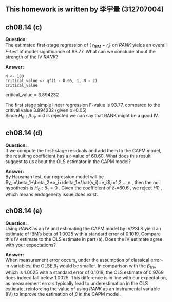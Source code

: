 #
## This homework is written by  李宇量 (312707004)
## ch08.14 (c)
**Question:**\
The estimated first-stage regression of ( $r_{IBM}$ − $r_𝑓$) on ${RANK}$ yields an overall $F$-test of model
significance of 93.77. What can we conclude about the strength of the IV $RANK$?  
  
**Answer:**
```
N <- 180
critical_value <- qf(1 - 0.05, 1, N - 2)
critical_value
```
critical_value = 3.894232 
  
The first stage simple linear regression F-value is 93.77, compared to the critival value 3.894232 (given α=0.05)  
Since $H_0:β_{1IV}=0$ is rejected we can say that RANK might be a good IV.   
## ch08.14 (d)  
**Question:**\
If we compute the first-stage residuals and add them to the CAPM model, the resulting coefficient
has a $t$-value of 60.60. What does this result suggest to us about the OLS estimator in the CAPM
model?  
  
**Answer:**\
By Hausman test, our regression model will be $y_i=\beta_1+\beta_2∗x_i+\delta_1∗\hat{v_i}+e_i$,i=1,2,...,n
, then the null hypothesis is $H_0:\delta_1=0$
. Given the coefficient of $\delta_1$=60.6
, we reject $H0$
, which means endogeneity issue does exist.
## ch08.14 (e)
**Question:**\
Using $RANK$ as an IV and estimating the CAPM model by IV/2SLS yield an estimate of IBM’s
beta of 1.0025 with a standard error of 0.1019. Compare this IV estimate to the OLS estimate in
part (a). Does the IV estimate agree with your expectations?  

**Answer:**\
When measurement error occurs, under the assumption of classical error-in-variables, the OLSE $\beta_1$ would be smaller. In comparison with the $\beta_{1IV}$, which is 1.0025 with a standard error of 0.1019, the OLS estimate of 0.9769 does indeed fall below 1.0025. This difference is in line with our expectation, as measurement errors typically lead to underestimation in the OLS estimate, reinforcing the value of using $RANK$ as an instrumental variable (IV) to improve the estimation of $\beta$ in the CAPM model.
